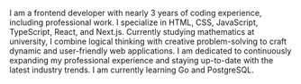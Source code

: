 I am a frontend developer with nearly 3 years of coding experience, including professional work. I specialize in HTML, CSS, JavaScript, TypeScript, React, and Next.js. Currently studying mathematics at university, I combine logical thinking with creative problem-solving to craft dynamic and user-friendly web applications. I am dedicated to continuously expanding my professional experience and staying up-to-date with the latest industry trends. I am currently learning Go and PostgreSQL.
